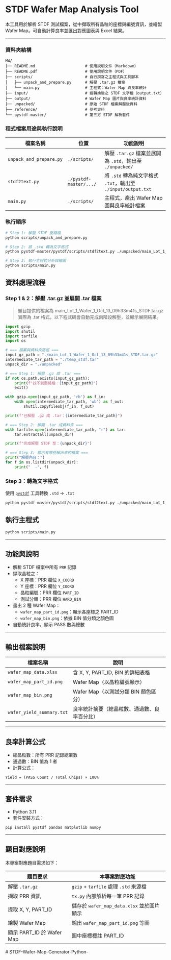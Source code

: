 # STDF Wafer Map Analysis Tool

本工具用於解析 STDF 測試檔案，從中擷取所有晶粒的座標與編號資訊，並繪製 Wafer Map。可自動計算良率並匯出對應圖表與 Excel 結果。

---

### 資料夾結構

```
HW/
├── README.md                      # 使用說明文件（Markdown）
├── README.pdf                     # 使用說明文件（PDF）
├── scripts/                       # 自行撰寫之主程式與工具腳本
│   ├── unpack_and_prepare.py      # 解壓 .tar.gz 檔案
│   └── main.py                    # 主程式：Wafer Map 與良率統計
├── input/                         # 經轉換後之 STDF 文字檔（output.txt）
├── output/                        # Wafer Map 圖片與良率統計資料
├── unpacked/                      # 原始 STDF 檔案解壓後資料
├── reference/                     # 參考資料
└── pystdf-master/                 # 第三方 STDF 解析套件
```


### 程式檔案用途與執行說明

| 檔案名稱                | 位置                        | 功能說明                                                      |
|-------------------------|-----------------------------|---------------------------------------------------------------|
| `unpack_and_prepare.py` | `./scripts/`                | 解壓 `.tar.gz` 檔案並展開為 `.std`，輸出至 `./unpacked/`       |
| `stdf2text.py`          | `./pystdf-master/.../`      | 將 `.std` 轉為純文字格式 `.txt`，輸出至 `./input/output.txt` |
| `main.py`               | `./scripts/`                | 主程式，產出 Wafer Map 圖與良率統計檔案                       |

### 執行順序

```bash
# Step 1: 解壓 STDF 壓縮檔
python scripts/unpack_and_prepare.py

# Step 2: 將 .std 轉為文字格式
python pystdf-master/pystdf/scripts/stdf2text.py ./unpacked/main_Lot_1_Wafer_1_Oct_13_09h33m41s_STDF > ./input/output.txt

# Step 3: 執行主程式分析與繪圖
python scripts/main.py
```

<div style="page-break-after: always;"></div>

## 資料處理流程

### Step 1 & 2：解壓 .tar.gz 並展開 .tar 檔案

> 題目提供的檔案為 main_Lot_1_Wafer_1_Oct_13_09h33m41s_STDF.tar.gz
實際為 .tar 格式，以下程式碼會自動完成兩階段解壓，並顯示展開結果。

```python
import gzip
import shutil
import tarfile
import os

# === 檔案與資料夾路徑 ===
input_gz_path = "./main_Lot_1_Wafer_1_Oct_13_09h33m41s_STDF.tar.gz"
intermediate_tar_path = "./temp_stdf.tar"
unpack_dir = "./unpacked"

# === Step 1: 解壓 .gz 成 .tar ===
if not os.path.exists(input_gz_path):
    print(f"找不到壓縮檔：{input_gz_path}")
    exit()

with gzip.open(input_gz_path, 'rb') as f_in:
    with open(intermediate_tar_path, 'wb') as f_out:
        shutil.copyfileobj(f_in, f_out)

print(f"已解壓 .gz 成 .tar：{intermediate_tar_path}")

# === Step 2: 解開 .tar 成資料夾 ===
with tarfile.open(intermediate_tar_path, "r") as tar:
    tar.extractall(unpack_dir)

print(f"完成解壓 STDF 至：{unpack_dir}")

# === Step 3: 顯示有哪些解出來的檔案 ===
print("解壓內容：")
for f in os.listdir(unpack_dir):
    print("  -", f)

```

### Step 3：轉為文字格式

使用 [`pystdf`](https://github.com/stephentu/pystdf) 工具轉換 `.std` → `.txt`

```bash
python pystdf-master/pystdf/scripts/stdf2text.py ./unpacked/main_Lot_1_Wafer_1_Oct_13_09h33m41s_STDF > ./input/output.txt
```

<div style="page-break-after: always;"></div>

## 執行主程式

```bash
python scripts/main.py
```

---

## 功能與說明

- 解析 STDF 檔案中所有 `PRR` 記錄
- 擷取晶粒之：
  - X 座標：PRR 欄位 `X_COORD`
  - Y 座標：PRR 欄位 `Y_COORD`
  - 晶粒編號：PRR 欄位 `PART_ID`
  - 測試分類：PRR 欄位 `HARD_BIN`
- 畫出 2 種 Wafer Map：
  - `wafer_map_part_id.png`：顯示各座標之 PART_ID
  - `wafer_map_bin.png`：依據 BIN 值分類之顏色圖
- 自動統計良率，顯示 PASS 數與總數

---

## 輸出檔案說明

| 檔案名稱                   | 說明                                                  |
|----------------------------|-------------------------------------------------------|
| `wafer_map_data.xlsx`      | 含 X, Y, PART_ID, BIN 的詳細表格                      |
| `wafer_map_part_id.png`    | Wafer Map（以晶粒編號顯示）                          |
| `wafer_map_bin.png`        | Wafer Map（以測試分類 BIN 顏色區分）                |
| `wafer_yield_summary.txt`  | 良率統計摘要（總晶粒數、通過數、良率百分比）        |

---

## 良率計算公式

- 總晶粒數：所有 PRR 記錄總筆數
- 通過數：BIN 值為 1 者
- 計算公式：

```text
Yield = (PASS Count / Total Chips) × 100%
```
---
<div style="page-break-after: always;"></div>

## 套件需求

- Python 3.11
- 套件安裝方式：

```bash
pip install pystdf pandas matplotlib numpy
```

---

## 題目對應說明

本專案對應題目需求如下：

| 題目要求                  | 本專案對應功能                             |
|---------------------------|---------------------------------------------|
| 解壓 `.tar.gz`            | `gzip` + `tarfile` 處理 `.std` 來源檔       |
| 擷取 PRR 資訊             | `tx.py` 內部解析每一筆 PRR 記錄            |
| 提取 X, Y, PART_ID        | 儲存於 `wafer_map_data.xlsx` 並於圖片顯示  |
| 繪製 Wafer Map            | 輸出 `wafer_map_part_id.png` 等圖          |
| 顯示 PART_ID 於 Wafer Map | 圖中座標標註 PART_ID                        |
#   S T D F - W a f e r - M a p - G e n e r a t o r - P y t h o n - 
 
 
